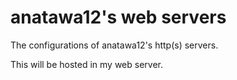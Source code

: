 # anatawa12's web servers

The configurations of anatawa12's http(s) servers.

This will be hosted in my web server.
